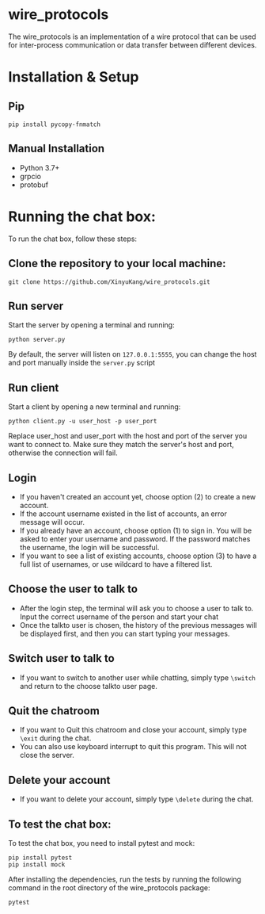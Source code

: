 # wire_protocols
The wire_protocols is an implementation of a wire protocol that can be used for inter-process communication or data transfer between different devices. 

# Installation & Setup

## Pip
```
pip install pycopy-fnmatch
```

## Manual Installation
- Python 3.7+
- grpcio
- protobuf

# Running the chat box:
To run the chat box, follow these steps:
## Clone the repository to your local machine:
```
git clone https://github.com/XinyuKang/wire_protocols.git
```

## Run server
Start the server by opening a terminal and running:
```
python server.py
```
By default, the server will listen on `127.0.0.1:5555`, you can change the host and port manually inside the `server.py` script

## Run client
Start a client by opening a new terminal and running:
```
python client.py -u user_host -p user_port
```
Replace user_host and user_port with the host and port of the server you want to connect to. Make sure they match the server's host and port, otherwise the connection will fail.

## Login
- If you haven't created an account yet, choose option (2) to create a new account.
- If the account username existed in the list of accounts, an error message will occur.
- If you already have an account, choose option (1) to sign in. You will be asked to enter your username and password. If the password matches the username, the login will be successful.
- If you want to see a list of existing accounts, choose option (3) to have a full list of usernames, or use wildcard to have a filtered list.

## Choose the user to talk to
- After the login step, the terminal will ask you to choose a user to talk to. Input the correct username of the person and start your chat
- Once the talkto user is chosen, the history of the previous messages will be displayed first, and then you can start typing your messages.

## Switch user to talk to
- If you want to switch to another user while chatting, simply type `\switch` and return to the choose talkto user page. 

## Quit the chatroom
- If you want to Quit this chatroom and close your account, simply type `\exit` during the chat. 
- You can also use keyboard interrupt to quit this program. This will not close the server. 

## Delete your account
- If you want to delete your account, simply type `\delete` during the chat.


## To test the chat box:
To test the chat box, you need to install pytest and mock:
```
pip install pytest
pip install mock
```
After installing the dependencies, run the tests by running the following command in the root directory of the wire_protocols package:
```
pytest
```

